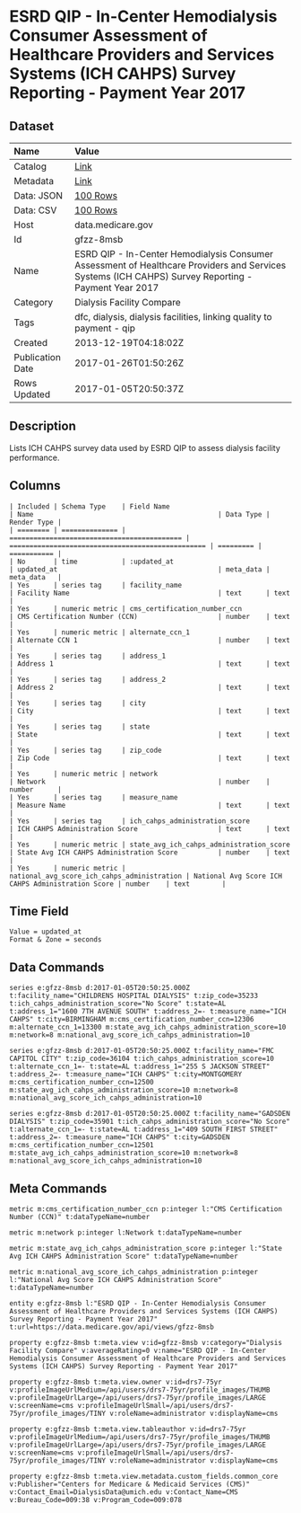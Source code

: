 # ESRD QIP - In-Center Hemodialysis Consumer Assessment of Healthcare Providers and Services Systems (ICH CAHPS) Survey Reporting - Payment Year 2017

## Dataset

| Name | Value |
| :--- | :---- |
| Catalog | [Link](https://catalog.data.gov/dataset/esrd-qip-in-center-hemodialysis-consumer-assessment-of-healthcare-providers-and-services-2) |
| Metadata | [Link](https://data.medicare.gov/api/views/gfzz-8msb) |
| Data: JSON | [100 Rows](https://data.medicare.gov/api/views/gfzz-8msb/rows.json?max_rows=100) |
| Data: CSV | [100 Rows](https://data.medicare.gov/api/views/gfzz-8msb/rows.csv?max_rows=100) |
| Host | data.medicare.gov |
| Id | gfzz-8msb |
| Name | ESRD QIP - In-Center Hemodialysis Consumer Assessment of Healthcare Providers and Services Systems (ICH CAHPS) Survey Reporting - Payment Year 2017 |
| Category | Dialysis Facility Compare |
| Tags | dfc, dialysis, dialysis facilities, linking quality to payment - qip |
| Created | 2013-12-19T04:18:02Z |
| Publication Date | 2017-01-26T01:50:26Z |
| Rows Updated | 2017-01-05T20:50:37Z |

## Description

Lists ICH CAHPS survey data used by ESRD QIP to assess dialysis facility performance.

## Columns

```ls
| Included | Schema Type    | Field Name                                  | Name                                              | Data Type | Render Type |
| ======== | ============== | =========================================== | ================================================= | ========= | =========== |
| No       | time           | :updated_at                                 | updated_at                                        | meta_data | meta_data   |
| Yes      | series tag     | facility_name                               | Facility Name                                     | text      | text        |
| Yes      | numeric metric | cms_certification_number_ccn                | CMS Certification Number (CCN)                    | number    | text        |
| Yes      | numeric metric | alternate_ccn_1                             | Alternate CCN 1                                   | number    | text        |
| Yes      | series tag     | address_1                                   | Address 1                                         | text      | text        |
| Yes      | series tag     | address_2                                   | Address 2                                         | text      | text        |
| Yes      | series tag     | city                                        | City                                              | text      | text        |
| Yes      | series tag     | state                                       | State                                             | text      | text        |
| Yes      | series tag     | zip_code                                    | Zip Code                                          | text      | text        |
| Yes      | numeric metric | network                                     | Network                                           | number    | number      |
| Yes      | series tag     | measure_name                                | Measure Name                                      | text      | text        |
| Yes      | series tag     | ich_cahps_administration_score              | ICH CAHPS Administration Score                    | text      | text        |
| Yes      | numeric metric | state_avg_ich_cahps_administration_score    | State Avg ICH CAHPS Administration Score          | number    | text        |
| Yes      | numeric metric | national_avg_score_ich_cahps_administration | National Avg Score ICH CAHPS Administration Score | number    | text        |
```

## Time Field

```ls
Value = updated_at
Format & Zone = seconds
```

## Data Commands

```ls
series e:gfzz-8msb d:2017-01-05T20:50:25.000Z t:facility_name="CHILDRENS HOSPITAL DIALYSIS" t:zip_code=35233 t:ich_cahps_administration_score="No Score" t:state=AL t:address_1="1600 7TH AVENUE SOUTH" t:address_2=- t:measure_name="ICH CAHPS" t:city=BIRMINGHAM m:cms_certification_number_ccn=12306 m:alternate_ccn_1=13300 m:state_avg_ich_cahps_administration_score=10 m:network=8 m:national_avg_score_ich_cahps_administration=10

series e:gfzz-8msb d:2017-01-05T20:50:25.000Z t:facility_name="FMC CAPITOL CITY" t:zip_code=36104 t:ich_cahps_administration_score=10 t:alternate_ccn_1=- t:state=AL t:address_1="255 S JACKSON STREET" t:address_2=- t:measure_name="ICH CAHPS" t:city=MONTGOMERY m:cms_certification_number_ccn=12500 m:state_avg_ich_cahps_administration_score=10 m:network=8 m:national_avg_score_ich_cahps_administration=10

series e:gfzz-8msb d:2017-01-05T20:50:25.000Z t:facility_name="GADSDEN DIALYSIS" t:zip_code=35901 t:ich_cahps_administration_score="No Score" t:alternate_ccn_1=- t:state=AL t:address_1="409 SOUTH FIRST STREET" t:address_2=- t:measure_name="ICH CAHPS" t:city=GADSDEN m:cms_certification_number_ccn=12501 m:state_avg_ich_cahps_administration_score=10 m:network=8 m:national_avg_score_ich_cahps_administration=10
```

## Meta Commands

```ls
metric m:cms_certification_number_ccn p:integer l:"CMS Certification Number (CCN)" t:dataTypeName=number

metric m:network p:integer l:Network t:dataTypeName=number

metric m:state_avg_ich_cahps_administration_score p:integer l:"State Avg ICH CAHPS Administration Score" t:dataTypeName=number

metric m:national_avg_score_ich_cahps_administration p:integer l:"National Avg Score ICH CAHPS Administration Score" t:dataTypeName=number

entity e:gfzz-8msb l:"ESRD QIP - In-Center Hemodialysis Consumer Assessment of Healthcare Providers and Services Systems (ICH CAHPS) Survey Reporting - Payment Year 2017" t:url=https://data.medicare.gov/api/views/gfzz-8msb

property e:gfzz-8msb t:meta.view v:id=gfzz-8msb v:category="Dialysis Facility Compare" v:averageRating=0 v:name="ESRD QIP - In-Center Hemodialysis Consumer Assessment of Healthcare Providers and Services Systems (ICH CAHPS) Survey Reporting - Payment Year 2017"

property e:gfzz-8msb t:meta.view.owner v:id=drs7-75yr v:profileImageUrlMedium=/api/users/drs7-75yr/profile_images/THUMB v:profileImageUrlLarge=/api/users/drs7-75yr/profile_images/LARGE v:screenName=cms v:profileImageUrlSmall=/api/users/drs7-75yr/profile_images/TINY v:roleName=administrator v:displayName=cms

property e:gfzz-8msb t:meta.view.tableauthor v:id=drs7-75yr v:profileImageUrlMedium=/api/users/drs7-75yr/profile_images/THUMB v:profileImageUrlLarge=/api/users/drs7-75yr/profile_images/LARGE v:screenName=cms v:profileImageUrlSmall=/api/users/drs7-75yr/profile_images/TINY v:roleName=administrator v:displayName=cms

property e:gfzz-8msb t:meta.view.metadata.custom_fields.common_core v:Publisher="Centers for Medicare & Medicaid Services (CMS)" v:Contact_Email=DialysisData@umich.edu v:Contact_Name=CMS v:Bureau_Code=009:38 v:Program_Code=009:078
```